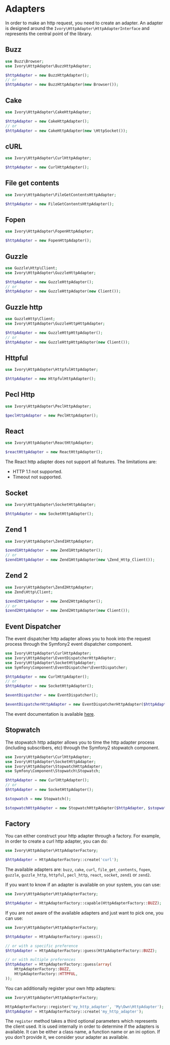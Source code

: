# Adapters

In order to make an http request, you need to create an adapter. An adapter is designed around the
`Ivory\HttpAdapter\HttpAdapterInterface` and represents the central point of the library.

## Buzz

``` php
use Buzz\Browser;
use Ivory\HttpAdapter\BuzzHttpAdapter;

$httpAdapter = new BuzzHttpAdapter();
// or
$httpAdapter = new BuzzHttpAdapter(new Browser());
```

## Cake

``` php
use Ivory\HttpAdapter\CakeHttpAdapter;

$httpAdapter = new CakeHttpAdapter();
// or
$httpAdapter = new CakeHttpAdapter(new \HttpSocket());
```

## cURL

``` php
use Ivory\HttpAdapter\CurlHttpAdapter;

$httpAdapter = new CurlHttpAdapter();
```

## File get contents

``` php
use Ivory\HttpAdapter\FileGetContentsHttpAdapter;

$httpAdapter = new FileGetContentsHttpAdapter();
```

## Fopen

``` php
use Ivory\HttpAdapter\FopenHttpAdapter;

$httpAdapter = new FopenHttpAdapter();
```

## Guzzle

``` php
use Guzzle\Http\Client;
use Ivory\HttpAdapter\GuzzleHttpAdapter;

$httpAdapter = new GuzzleHttpAdapter();
// or
$httpAdapter = new GuzzleHttpAdapter(new Client());
```

## Guzzle http

``` php
use GuzzleHttp\Client;
use Ivory\HttpAdapter\GuzzleHttpHttpAdapter;

$httpAdapter = new GuzzleHttpHttpAdapter();
// or
$httpAdapter = new GuzzleHttpHttpAdapter(new Client());
```

## Httpful

``` php
use Ivory\HttpAdapter\HttpfulHttpAdapter;

$httpAdapter = new HttpfulHttpAdapter();
```

## Pecl Http

``` php
use Ivory\HttpAdapter\PeclHttpAdapter;

$peclHttpAdapter = new PeclHttpAdapter();
```

## React

``` php
use Ivory\HttpAdapter\ReactHttpAdapter;

$reactHttpAdapter = new ReactHttpAdapter();
```

The React http adapter does not support all features. The limitations are:

 * HTTP 1.1 not supported.
 * Timeout not supported.

## Socket

``` php
use Ivory\HttpAdapter\SocketHttpAdapter;

$httpAdapter = new SocketHttpAdapter();
```

## Zend 1

``` php
use Ivory\HttpAdapter\Zend1HttpAdapter;

$zend1HttpAdapter = new Zend1HttpAdapter();
// or
$zend1HttpAdapter = new Zend1HttpAdapter(new \Zend_Http_Client());
```

## Zend 2

``` php
use Ivory\HttpAdapter\Zend2HttpAdapter;
use Zend\Http\Client;

$zend2HttpAdapter = new Zend2HttpAdapter();
// or
$zend2HttpAdapter = new Zend2HttpAdapter(new Client());
```

## Event Dispatcher

The event dispatcher http adapter allows you to hook into the request process through the Symfony2 event dispatcher
component.

``` php
use Ivory\HttpAdapter\CurlHttpAdapter;
use Ivory\HttpAdapter\EventDispatcherHttpAdapter;
use Ivory\HttpAdapter\SocketHttpAdapter;
use Symfony\Component\EventDispatcher\EventDispatcher;

$httpAdapter = new CurlHttpAdapter();
// or
$httpAdapter = new SocketHttpAdapter();

$eventDispatcher = new EventDispatcher();

$eventDispatcherHttpAdapter = new EventDispatcherHttpAdapter($httpAdapter, $eventDispatcher);
```

The event documentation is available [here](/doc/events.md).

## Stopwatch

The stopwatch http adapter allows you to time the http adapter process (including subscribers, etc) through the
Symfony2 stopwatch component.

``` php
use Ivory\HttpAdapter\CurlHttpAdapter;
use Ivory\HttpAdapter\SocketHttpAdapter;
use Ivory\HttpAdapter\StopwatchHttpAdapter;
use Symfony\Component\Stopwatch\Stopwatch;

$httpAdapter = new CurlHttpAdapter();
// or
$httpAdapter = new SocketHttpAdapter();

$stopwatch = new Stopwatch();

$stopwatchHttpAdapter = new StopwatchHttpAdapter($httpAdapter, $stopwatch);
```

## Factory

You can either construct your http adapter through a factory. For example, in order to create a curl http adapter, you
can do:

``` php
use Ivory\HttpAdapter\HttpAdapterFactory;

$httpAdapter = HttpAdapterFactory::create('curl');
```

The available adapters are: `buzz`, `cake`, `curl`, `file_get_contents`, `fopen`, `guzzle`, `guzzle_http`, `httpful`,
`pecl_http`, `react`, `socket`, `zend1` or `zend2`.

If you want to know if an adapter is available on your system, you can use:

``` php
use Ivory\HttpAdapter\HttpAdapterFactory;

$httpAdapter = HttpAdapterFactory::capable(HttpAdapterFactory::BUZZ);
```

If you are not aware of the available adapters and just want to pick one, you can use:

``` php
use Ivory\HttpAdapter\HttpAdapterFactory;

$httpAdapter = HttpAdapterFactory::guess();

// or with a specific preference
$httpAdapter = HttpAdapterFactory::guess(HttpAdapterFactory::BUZZ);

// or with multiple preferences
$httpAdapter = HttpAdapterFactory::guess(array(
    HttpAdapterFactory::BUZZ,
    HttpAdapterFactory::HTTPFUL,
));
```

You can additionally register your own http adapters:

``` php
use Ivory\HttpAdapter\HttpAdapterFactory;

HttpAdapterFactory::register('my_http_adapter', 'My\Own\HttpAdapter');
$httpAdapter = HttpAdapterFactory::create('my_http_adapter');
```

The `register` method takes a third optional parameters which represents the client used. It is used internally in
order to determine if the adapters is available. It can be either a class name, a function name or an ini option. If
you don't provide it, we consider your adapter as available.
